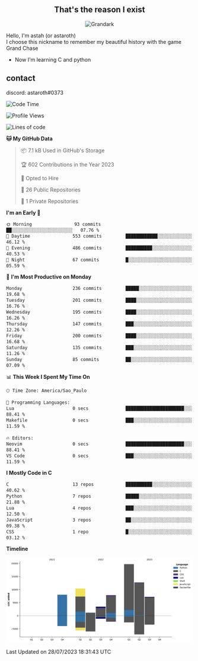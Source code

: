 <h2 align="center">That's the reason I exist</h2>

<p align="center">
  <img src="https://i.imgur.com/5HXDsn9.gif" width="500" alt="Grandark" href="https://www.artstation.com/artwork/dOBdmX" title="Grandark">
</p>


Hello, I'm astah (or astaroth)  
I choose this nickname to remember my beautiful history with the game Grand Chase  

- Now I'm learning C and python

## contact

discord: astaroth#0373
<!--START_SECTION:waka-->
![Code Time](http://img.shields.io/badge/Code%20Time-317%20hrs-blue)

![Profile Views](http://img.shields.io/badge/Profile%20Views-1-blue)

![Lines of code](https://img.shields.io/badge/From%20Hello%20World%20I%27ve%20Written-70.4%20thousand%20lines%20of%20code-blue)

**🐱 My GitHub Data** 

> 📦 7.1 kB Used in GitHub's Storage 
 > 
> 🏆 602 Contributions in the Year 2023
 > 
> 💼 Opted to Hire
 > 
> 📜 26 Public Repositories 
 > 
> 🔑 1 Private Repositories 
 > 
**I'm an Early 🐤** 

```text
🌞 Morning                93 commits          ██░░░░░░░░░░░░░░░░░░░░░░░   07.76 % 
🌆 Daytime                553 commits         ████████████░░░░░░░░░░░░░   46.12 % 
🌃 Evening                486 commits         ██████████░░░░░░░░░░░░░░░   40.53 % 
🌙 Night                  67 commits          █░░░░░░░░░░░░░░░░░░░░░░░░   05.59 % 
```
📅 **I'm Most Productive on Monday** 

```text
Monday                   236 commits         █████░░░░░░░░░░░░░░░░░░░░   19.68 % 
Tuesday                  201 commits         ████░░░░░░░░░░░░░░░░░░░░░   16.76 % 
Wednesday                195 commits         ████░░░░░░░░░░░░░░░░░░░░░   16.26 % 
Thursday                 147 commits         ███░░░░░░░░░░░░░░░░░░░░░░   12.26 % 
Friday                   200 commits         ████░░░░░░░░░░░░░░░░░░░░░   16.68 % 
Saturday                 135 commits         ███░░░░░░░░░░░░░░░░░░░░░░   11.26 % 
Sunday                   85 commits          ██░░░░░░░░░░░░░░░░░░░░░░░   07.09 % 
```


📊 **This Week I Spent My Time On** 

```text
🕑︎ Time Zone: America/Sao_Paulo

💬 Programming Languages: 
Lua                      0 secs              ██████████████████████░░░   88.41 % 
Makefile                 0 secs              ███░░░░░░░░░░░░░░░░░░░░░░   11.59 % 

🔥 Editors: 
Neovim                   0 secs              ██████████████████████░░░   88.41 % 
VS Code                  0 secs              ███░░░░░░░░░░░░░░░░░░░░░░   11.59 % 
```

**I Mostly Code in C** 

```text
C                        13 repos            ██████████░░░░░░░░░░░░░░░   40.62 % 
Python                   7 repos             █████░░░░░░░░░░░░░░░░░░░░   21.88 % 
Lua                      4 repos             ███░░░░░░░░░░░░░░░░░░░░░░   12.50 % 
JavaScript               3 repos             ██░░░░░░░░░░░░░░░░░░░░░░░   09.38 % 
CSS                      1 repo              █░░░░░░░░░░░░░░░░░░░░░░░░   03.12 % 
```



**Timeline**

![Lines of Code chart](https://raw.githubusercontent.com/astahjmo/astahjmo/main/assets/bar_graph.png)


 Last Updated on 28/07/2023 18:31:43 UTC
<!--END_SECTION:waka-->
